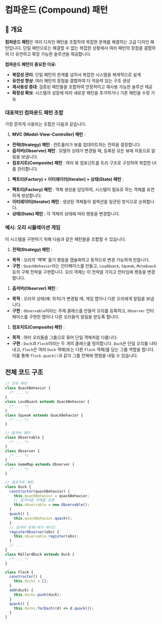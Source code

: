 # 컴파운드 (Compound) 패턴

## 📖 개요

**컴파운드 패턴**은 여러 디자인 패턴을 조합하여 복잡한 문제를 해결하는 고급 디자인 패턴입니다. 단일 패턴으로는 해결할 수 없는 복잡한 상황에서 여러 패턴의 장점을 결합하여 더 유연하고 확장 가능한 솔루션을 제공합니다.

**컴파운드 패턴이 중요한 이유:**

- **복잡성 관리**: 단일 패턴의 한계를 넘어서 복잡한 시스템을 체계적으로 설계
- **유연성 향상**: 여러 패턴의 장점을 결합하여 더 적응력 있는 구조 생성
- **재사용성 증대**: 검증된 패턴들을 조합하여 안정적이고 재사용 가능한 솔루션 제공
- **확장성 확보**: 시스템의 성장에 따라 새로운 패턴을 추가하거나 기존 패턴을 수정 가능

### 대표적인 컴파운드 패턴 조합

가장 흔하게 사용되는 조합은 다음과 같습니다.

1. **MVC (Model-View-Controller) 패턴** :

- **전략(Strategy) 패턴** : 컨트롤러가 뷰를 업데이트하는 전략을 결정합니다.
- **옵저버(Observer) 패턴** : 모델의 상태가 변경될 때, 등록된 모든 뷰에 자동으로 알림을 보냅니다.
- **컴포지트(Composite) 패턴** : 여러 뷰 컴포넌트를 트리 구조로 구성하여 복잡한 UI를 관리합니다.

1. **팩토리(Factory) + 이터레이터(Iterator) + 상태(State) 패턴** :

- **팩토리(Factory) 패턴** : 객체 생성을 담당하여, 시스템이 필요로 하는 객체를 유연하게 생성합니다.
- **이터레이터(Iterator) 패턴** : 생성된 객체들의 컬렉션을 일관된 방식으로 순회합니다.
- **상태(State) 패턴** : 각 객체의 상태에 따라 행동을 변경합니다.

### 예시: 오리 시뮬레이션 게임

이 시스템을 구현하기 위해 다음과 같은 패턴들을 조합할 수 있습니다.

1. **전략(Strategy) 패턴** :

- **목적** : 오리의 '꽥꽥' 울기 행동을 캡슐화하고 동적으로 변경 가능하게 만듭니다.
- **구현** : `QuackBehavior`라는 인터페이스를 만들고, `LoudQuack`, `Squeak`, `MuteQuack` 등의 구체 전략을 구현합니다. 오리 객체는 이 전략을 가지고 런타임에 행동을 변경합니다.

1. **옵저버(Observer) 패턴** :

- **목적** : 오리의 상태(예: 위치)가 변경될 때, 게임 맵이나 다른 오리에게 알림을 보냅니다.
- **구현** : `Observable`이라는 주제 클래스를 만들어 오리를 등록하고, `Observer` 인터페이스를 구현한 맵이나 다른 오리들이 알림을 받도록 합니다.

1. **컴포지트(Composite) 패턴** :

- **목적** : 여러 오리들을 그룹으로 묶어 단일 객체처럼 다룹니다.
- **구현** : `Duck`과 `Flock`이라는 두 개의 클래스를 정의합니다. `Duck`은 단일 오리를 나타내고, `Flock`은 여러 `Duck` 객체(또는 다른 `Flock` 객체)를 담는 그룹 역할을 합니다. 이를 통해 `flock.quack()`과 같이 그룹 전체에 명령을 내릴 수 있습니다.

## 전체 코드 구조

```javascript
// 전략 패턴
class QuackBehavior {
  /* ... */
}
class LoudQuack extends QuackBehavior {
  /* ... */
}
class Squeak extends QuackBehavior {
  /* ... */
}

// 옵저버 패턴
class Observable {
  /* ... */
}
class Observer {
  /* ... */
}
class GameMap extends Observer {
  /* ... */
}

// 컴포지트 패턴
class Duck {
  constructor(quackBehavior) {
    this.quackBehavior = quackBehavior;
    // 옵저버블 객체를 포함
    this.observable = new Observable();
  }
  quack() {
    this.quackBehavior.quack();
  }
  // 옵저버 등록/제거 메서드
  registerObserver(obs) {
    this.observable.register(obs);
  }
  // ...
}
class MallardDuck extends Duck {
  /* ... */
}

class Flock {
  constructor() {
    this.ducks = [];
  }
  add(duck) {
    this.ducks.push(duck);
  }
  quack() {
    this.ducks.forEach((d) => d.quack());
  }
}
```
